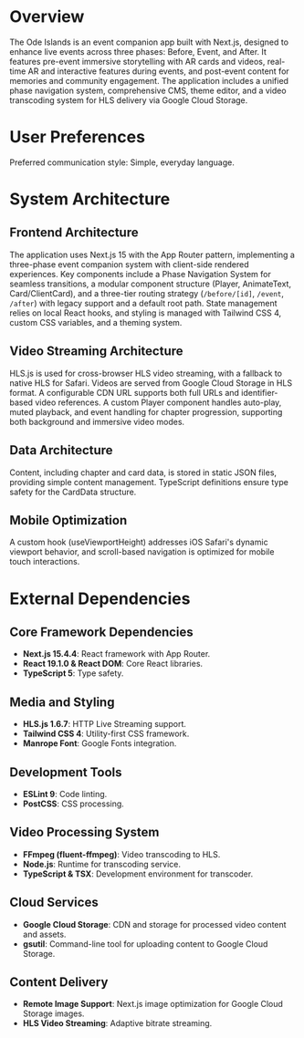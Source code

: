# Overview

The Ode Islands is an event companion app built with Next.js, designed to enhance live events across three phases: Before, Event, and After. It features pre-event immersive storytelling with AR cards and videos, real-time AR and interactive features during events, and post-event content for memories and community engagement. The application includes a unified phase navigation system, comprehensive CMS, theme editor, and a video transcoding system for HLS delivery via Google Cloud Storage.

# User Preferences

Preferred communication style: Simple, everyday language.

# System Architecture

## Frontend Architecture
The application uses Next.js 15 with the App Router pattern, implementing a three-phase event companion system with client-side rendered experiences. Key components include a Phase Navigation System for seamless transitions, a modular component structure (Player, AnimateText, Card/ClientCard), and a three-tier routing strategy (`/before/[id]`, `/event`, `/after`) with legacy support and a default root path. State management relies on local React hooks, and styling is managed with Tailwind CSS 4, custom CSS variables, and a theming system.

## Video Streaming Architecture
HLS.js is used for cross-browser HLS video streaming, with a fallback to native HLS for Safari. Videos are served from Google Cloud Storage in HLS format. A configurable CDN URL supports both full URLs and identifier-based video references. A custom Player component handles auto-play, muted playback, and event handling for chapter progression, supporting both background and immersive video modes.

## Data Architecture
Content, including chapter and card data, is stored in static JSON files, providing simple content management. TypeScript definitions ensure type safety for the CardData structure.

## Mobile Optimization
A custom hook (useViewportHeight) addresses iOS Safari's dynamic viewport behavior, and scroll-based navigation is optimized for mobile touch interactions.

# External Dependencies

## Core Framework Dependencies
- **Next.js 15.4.4**: React framework with App Router.
- **React 19.1.0 & React DOM**: Core React libraries.
- **TypeScript 5**: Type safety.

## Media and Styling
- **HLS.js 1.6.7**: HTTP Live Streaming support.
- **Tailwind CSS 4**: Utility-first CSS framework.
- **Manrope Font**: Google Fonts integration.

## Development Tools
- **ESLint 9**: Code linting.
- **PostCSS**: CSS processing.

## Video Processing System
- **FFmpeg (fluent-ffmpeg)**: Video transcoding to HLS.
- **Node.js**: Runtime for transcoding service.
- **TypeScript & TSX**: Development environment for transcoder.

## Cloud Services
- **Google Cloud Storage**: CDN and storage for processed video content and assets.
- **gsutil**: Command-line tool for uploading content to Google Cloud Storage.

## Content Delivery
- **Remote Image Support**: Next.js image optimization for Google Cloud Storage images.
- **HLS Video Streaming**: Adaptive bitrate streaming.